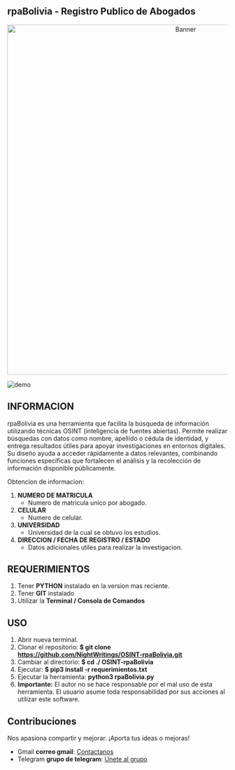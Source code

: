 ## rpaBolivia - Registro Publico de Abogados
<p align="center">
  <img src="https://i.ibb.co/Kj3d74Wc/screen.png" alt="Banner" width="800"/>
</p>

![demo]([https://i.ibb.co/HGd7Ny7/querytools.png](https://i.ibb.co/Kj3d74Wc/screen.png))



## **INFORMACION**
 rpaBolivia
 es una herramienta que facilita la búsqueda de información utilizando técnicas OSINT
 (inteligencia de fuentes abiertas). Permite realizar búsquedas con datos como nombre, apellido o cédula de identidad, y entrega resultados útiles para apoyar investigaciones en entornos digitales. Su diseño ayuda a acceder rápidamente a datos relevantes, combinando funciones específicas que fortalecen el análisis y la recolección de información disponible públicamente.

Obtencion de informacion:

1. **NUMERO DE MATRICULA**
   - Numero de matricula unico por abogado.
2. **CELULAR**
   - Numero de celular.
3. **UNIVERSIDAD**
   - Universidad de la cual se obtuvo los estudios.
4. **DIRECCION / FECHA DE REGISTRO / ESTADO**
   - Datos adicionales utiles para realizar la investigacion.

## **REQUERIMIENTOS**

1. Tener **PYTHON** instalado en la version mas reciente.
2. Tener **GIT** instalado
3. Utilizar la **Terminal / Consola de Comandos**

## **USO**

1. Abrir nueva terminal.
2. Clonar el repositorio: **$ git clone https://github.com/NightWritings/OSINT-rpaBolivia.git**
3. Cambiar al directorio: **$ cd ./ OSINT-rpaBolivia**
4. Ejecutar: **$ pip3 install -r requerimientos.txt**
5. Ejecutar la herramienta: **python3 rpaBolivia.py**
6. **Importante:** El autor no se hace responsable por el mal uso de esta herramienta. El usuario asume toda responsabilidad por sus acciones al utilizar este software.

## Contribuciones

Nos apasiona compartir y mejorar. ¡Aporta tus ideas o mejoras!

- Gmail **correo gmail**: [Contactanos](mailto://blackraven01010@gmail.com)
- Telegram **grupo de telegram**: [Unete al grupo](https://t.me/CypherNight_coders)
